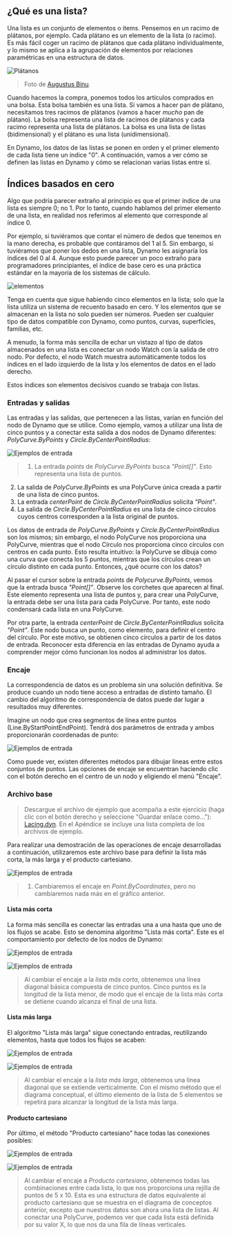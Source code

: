 

## ¿Qué es una lista?

Una lista es un conjunto de elementos o ítems. Pensemos en un racimo de plátanos, por ejemplo. Cada plátano es un elemento de la lista (o racimo). Es más fácil coger un racimo de plátanos que cada plátano individualmente, y lo mismo se aplica a la agrupación de elementos por relaciones paramétricas en una estructura de datos.

![Plátanos](images/6-1/Bananas_white_background_DS.jpg)

> Foto de [Augustus Binu](https://commons.wikimedia.org/wiki/File:Bananas_white_background_DS.jpg?fastcci_from=11404890&c1=11404890&d1=15&s=200&a=list).

Cuando hacemos la compra, ponemos todos los artículos comprados en una bolsa. Esta bolsa también es una lista. Si vamos a hacer pan de plátano, necesitamos tres racimos de plátanos (vamos a hacer *mucho* pan de plátano). La bolsa representa una lista de racimos de plátanos y cada racimo representa una lista de plátanos. La bolsa es una lista de listas (bidimensional) y el plátano es una lista (unidimensional).

En Dynamo, los datos de las listas se ponen en orden y el primer elemento de cada lista tiene un índice "0". A continuación, vamos a ver cómo se definen las listas en Dynamo y cómo se relacionan varias listas entre sí.

## Índices basados en cero

Algo que podría parecer extraño al principio es que el primer índice de una lista es siempre 0; no 1. Por lo tanto, cuando hablamos del primer elemento de una lista, en realidad nos referimos al elemento que corresponde al índice 0.

Por ejemplo, si tuviéramos que contar el número de dedos que tenemos en la mano derecha, es probable que contáramos del 1 al 5. Sin embargo, si tuviéramos que poner los dedos en una lista, Dynamo les asignaría los índices del 0 al 4. Aunque esto puede parecer un poco extraño para programadores principiantes, el índice de base cero es una práctica estándar en la mayoría de los sistemas de cálculo.

![elementos](images/6-1/items.jpg)

Tenga en cuenta que sigue habiendo cinco elementos en la lista; solo que la lista utiliza un sistema de recuento basado en cero. Y los elementos que se almacenan en la lista no solo pueden ser números. Pueden ser cualquier tipo de datos compatible con Dynamo, como puntos, curvas, superficies, familias, etc.

A menudo, la forma más sencilla de echar un vistazo al tipo de datos almacenados en una lista es conectar un nodo Watch con la salida de otro nodo. Por defecto, el nodo Watch muestra automáticamente todos los índices en el lado izquierdo de la lista y los elementos de datos en el lado derecho.

Estos índices son elementos decisivos cuando se trabaja con listas.

### Entradas y salidas

Las entradas y las salidas, que pertenecen a las listas, varían en función del nodo de Dynamo que se utilice. Como ejemplo, vamos a utilizar una lista de cinco puntos y a conectar esta salida a dos nodos de Dynamo diferentes: *PolyCurve.ByPoints* y *Circle.ByCenterPointRadius*:

![Ejemplos de entrada](images/6-2/PolyCurve.Inputs.jpg)

> 1. La entrada *points* de *PolyCurve.ByPoints* busca *"Point[]"*. Esto representa una lista de puntos.
2. La salida de *PolyCurve.ByPoints* es una PolyCurve única creada a partir de una lista de cinco puntos.
3. La entrada *centerPoint* de *Circle.ByCenterPointRadius* solicita *"Point"*.
4. La salida de *Circle.ByCenterPointRadius* es una lista de cinco círculos cuyos centros corresponden a la lista original de puntos.

Los datos de entrada de *PolyCurve.ByPoints* y *Circle.ByCenterPointRadius* son los mismos; sin embargo, el nodo PolyCurve nos proporciona una PolyCurve, mientras que el nodo Círculo nos proporciona cinco círculos con centros en cada punto. Esto resulta intuitivo: la PolyCurve se dibuja como una curva que conecta los 5 puntos, mientras que los círculos crean un círculo distinto en cada punto. Entonces, ¿qué ocurre con los datos?

Al pasar el cursor sobre la entrada *points* de *Polycurve.ByPoints*, vemos que la entrada busca *"Point[]"*. Observe los corchetes que aparecen al final. Este elemento representa una lista de puntos y, para crear una PolyCurve, la entrada debe ser una lista para cada PolyCurve. Por tanto, este nodo condensará cada lista en una PolyCurve.

Por otra parte, la entrada *centerPoint* de *Circle.ByCenterPointRadius* solicita *"Point"*. Este nodo busca un punto, como elemento, para definir el centro del círculo. Por este motivo, se obtienen cinco círculos a partir de los datos de entrada. Reconocer esta diferencia en las entradas de Dynamo ayuda a comprender mejor cómo funcionan los nodos al administrar los datos.

### Encaje

La correspondencia de datos es un problema sin una solución definitiva. Se produce cuando un nodo tiene acceso a entradas de distinto tamaño. El cambio del algoritmo de correspondencia de datos puede dar lugar a resultados muy diferentes.

Imagine un nodo que crea segmentos de línea entre puntos (Line.ByStartPointEndPoint). Tendrá dos parámetros de entrada y ambos proporcionarán coordenadas de punto:

![Ejemplos de entrada](images/6-1/laceBase.jpg)

Como puede ver, existen diferentes métodos para dibujar líneas entre estos conjuntos de puntos. Las opciones de encaje se encuentran haciendo clic con el botón derecho en el centro de un nodo y eligiendo el menú "Encaje".

### Archivo base

> Descargue el archivo de ejemplo que acompaña a este ejercicio (haga clic con el botón derecho y seleccione "Guardar enlace como..."): [Lacing.dyn](datasets/6-1/Lacing.dyn). En el Apéndice se incluye una lista completa de los archivos de ejemplo.

Para realizar una demostración de las operaciones de encaje desarrolladas a continuación, utilizaremos este archivo base para definir la lista más corta, la más larga y el producto cartesiano.

![Ejemplos de entrada](images/6-1/lacing.jpg)

> 1. Cambiaremos el encaje en *Point.ByCoordinates*, pero no cambiaremos nada más en el gráfico anterior.

#### Lista más corta

La forma más sencilla es conectar las entradas una a una hasta que uno de los flujos se acabe. Esto se denomina algoritmo "Lista más corta". Este es el comportamiento por defecto de los nodos de Dynamo:

![Ejemplos de entrada](images/6-1/shortestListDiagram.jpg)

![Ejemplos de entrada](images/6-1/shortestList.jpg)

> Al cambiar el encaje a la *lista más corta*, obtenemos una línea diagonal básica compuesta de cinco puntos. Cinco puntos es la longitud de la lista menor, de modo que el encaje de la lista más corta se detiene cuando alcanza el final de una lista.

#### Lista más larga

El algoritmo "Lista más larga" sigue conectando entradas, reutilizando elementos, hasta que todos los flujos se acaben:

![Ejemplos de entrada](images/6-1/longestListDiagram.jpg)

![Ejemplos de entrada](images/6-1/longestList.jpg)

> Al cambiar el encaje a la *lista más larga*, obtenemos una línea diagonal que se extiende verticalmente. Con el mismo método que el diagrama conceptual, el último elemento de la lista de 5 elementos se repetirá para alcanzar la longitud de la lista más larga.

#### Producto cartesiano

Por último, el método "Producto cartesiano" hace todas las conexiones posibles:

![Ejemplos de entrada](images/6-1/crossProductDiagram.jpg)

![Ejemplos de entrada](images/6-1/crossProduct.jpg)

> Al cambiar el encaje a *Producto cartesiano*, obtenemos todas las combinaciones entre cada lista, lo que nos proporciona una rejilla de puntos de 5 x 10. Esta es una estructura de datos equivalente al producto cartesiano que se muestra en el diagrama de conceptos anterior, excepto que nuestros datos son ahora una lista de listas. Al conectar una PolyCurve, podemos ver que cada lista está definida por su valor X, lo que nos da una fila de líneas verticales.

